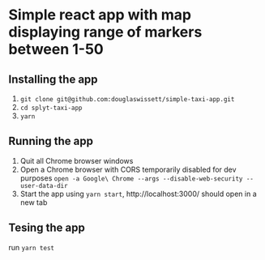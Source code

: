 # Simple react app with map displaying range of markers between 1-50

## Installing the app

1. `git clone git@github.com:douglaswissett/simple-taxi-app.git`
2. `cd splyt-taxi-app`
3. `yarn`

## Running the app

1. Quit all Chrome browser windows
2. Open a Chrome browser with CORS temporarily disabled for dev purposes `open -a Google\ Chrome --args --disable-web-security --user-data-dir`
3. Start the app using `yarn start`, http://localhost:3000/ should open in a new tab


## Tesing the app

run `yarn test`
